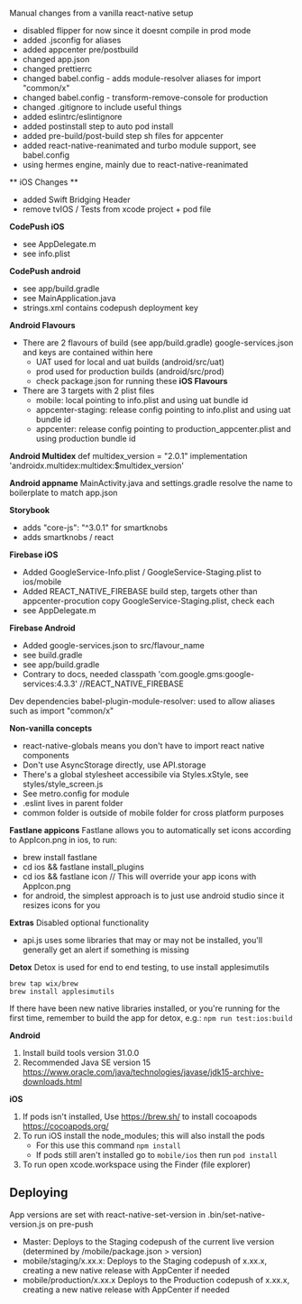 Manual changes from a vanilla react-native setup

- disabled flipper for now since it doesnt compile in prod mode
- added .jsconfig for aliases
- added appcenter pre/postbuild
- changed app.json
- changed prettierrc
- changed babel.config - adds module-resolver aliases for import "common/x"
- changed babel.config - transform-remove-console for production
- changed .gitignore to include useful things
- added eslintrc/eslintignore
- added postinstall step to auto pod install
- added pre-build/post-build step sh files for appcenter
- added react-native-reanimated and turbo module support, see babel.config
- using hermes engine, mainly due to react-native-reanimated

** iOS Changes **
- added Swift Bridging Header
- remove tvIOS / Tests from xcode project + pod file

**CodePush iOS**
- see AppDelegate.m
- see info.plist

**CodePush android**
- see app/build.gradle
- see MainApplication.java
- strings.xml contains codepush deployment key

**Android Flavours**
- There are 2 flavours of build (see app/build.gradle)
  google-services.json and keys are contained within here
    - UAT used for local and uat builds (android/src/uat)
    - prod used for production builds (android/src/prod)
    - check package.json for running these
      **iOS Flavours**
- There are 3 targets with 2 plist files
    - mobile: local pointing to info.plist and using uat bundle id
    - appcenter-staging: release config pointing to info.plist and using uat bundle id
    - appcenter: release config pointing to production_appcenter.plist and using production bundle id

**Android Multidex**
def multidex_version = "2.0.1"
implementation 'androidx.multidex:multidex:$multidex_version'

**Android appname**
MainActivity.java and settings.gradle resolve the name to boilerplate to match app.json

**Storybook**
- adds "core-js": "^3.0.1" for smartknobs
- adds smartknobs / react

**Firebase iOS**
- Added GoogleService-Info.plist / GoogleService-Staging.plist to ios/mobile
- Added REACT_NATIVE_FIREBASE build step, targets other than appcenter-procution copy  GoogleService-Staging.plist, check each
- see AppDelegate.m

**Firebase Android**
- Added google-services.json to src/flavour_name
- see build.gradle
- see app/build.gradle
- Contrary to docs, needed classpath 'com.google.gms:google-services:4.3.3' //REACT_NATIVE_FIREBASE

Dev dependencies
babel-plugin-module-resolver: used to allow aliases such as import "common/x"

**Non-vanilla concepts**
- react-native-globals means you don't have to import react native components
- Don't use AsyncStorage directly, use API.storage
- There's a global stylesheet accessibile via Styles.xStyle, see styles/style_screen.js
- See metro.config for module
- .eslint lives in parent folder
- common folder is outside of mobile folder for cross platform purposes

**Fastlane appicons**
Fastlane allows you to automatically set icons according to AppIcon.png in ios, to run:
- brew install fastlane
- cd ios && fastlane install_plugins
- cd ios && fastlane icon  // This will override your app icons with AppIcon.png
- for android, the simplest approach is to just use android studio since it resizes icons for you

**Extras**
Disabled optional functionality
- api.js uses some libraries that may or may not be installed, you'll generally get an alert if something is missing



**Detox**
Detox is used for end to end testing, to use install applesimutils

```
brew tap wix/brew
brew install applesimutils
```

If there have been new native libraries installed, or you're running for the first time, remember to build the app for detox, e.g.:
`npm run test:ios:build`

**Android**

1. Install build tools version 31.0.0
2. Recommended Java SE version 15 https://www.oracle.com/java/technologies/javase/jdk15-archive-downloads.html

**iOS**

1. If pods isn't installed, Use https://brew.sh/ to install cocoapods https://cocoapods.org/
2. To run iOS install the node_modules; this will also install the pods
    * For this use this command `npm install`
    * If pods still aren't installed go to `mobile/ios` then run `pod install`
3. To run open xcode.workspace using the Finder (file explorer)

## Deploying

App versions are set with react-native-set-version in .bin/set-native-version.js on pre-push

- Master: Deploys to the Staging codepush of the current live version (determined by /mobile/package.json > version)
- mobile/staging/x.xx.x: Deploys to the Staging codepush of x.xx.x, creating a new native release with AppCenter if needed
- mobile/production/x.xx.x Deploys to the Production codepush of x.xx.x, creating a new native release with AppCenter if needed
